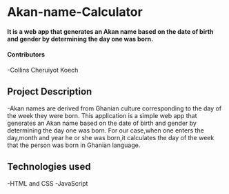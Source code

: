 # Akan-name-Calculator

#### It is a web app that generates an Akan name based on the date of birth and gender by determining the day one was born.

#### Contributors
-Collins Cheruiyot Koech

## Project Description
-Akan names are derived from Ghanian culture corresponding to the day of the week they were born.
 This application is a simple web app that generates an Akan name based on the date of birth and 
 gender by determining the day one was born.
 For our case,when one enters the day,month and year he or she was born,it calculates the day of the week that the person was born in Ghanian language.

 ## Technologies used
 -HTML and CSS
 -JavaScript